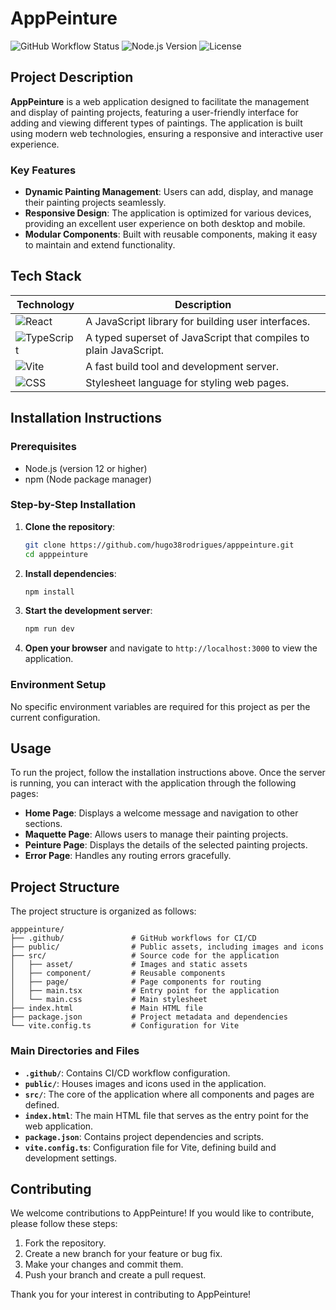 # AppPeinture

![GitHub Workflow Status](https://img.shields.io/github/workflow/status/hugo38rodrigues/apppeinture/CI_CD)
![Node.js Version](https://img.shields.io/node/v/apppeinture)
![License](https://img.shields.io/badge/license-MIT-blue)

## Project Description

**AppPeinture** is a web application designed to facilitate the management and display of painting projects, featuring a user-friendly interface for adding and viewing different types of paintings. The application is built using modern web technologies, ensuring a responsive and interactive user experience.

### Key Features
- **Dynamic Painting Management**: Users can add, display, and manage their painting projects seamlessly.
- **Responsive Design**: The application is optimized for various devices, providing an excellent user experience on both desktop and mobile.
- **Modular Components**: Built with reusable components, making it easy to maintain and extend functionality.

## Tech Stack

| Technology       | Description                                   |
|------------------|-----------------------------------------------|
| ![React](https://img.shields.io/badge/React-61DAFB?style=flat&logo=react&logoColor=black) | A JavaScript library for building user interfaces. |
| ![TypeScript](https://img.shields.io/badge/TypeScript-007ACC?style=flat&logo=typescript&logoColor=white) | A typed superset of JavaScript that compiles to plain JavaScript. |
| ![Vite](https://img.shields.io/badge/Vite-646CFF?style=flat&logo=vite&logoColor=white) | A fast build tool and development server. |
| ![CSS](https://img.shields.io/badge/CSS-1572B6?style=flat&logo=css3&logoColor=white) | Stylesheet language for styling web pages. |

## Installation Instructions

### Prerequisites
- Node.js (version 12 or higher)
- npm (Node package manager)

### Step-by-Step Installation
1. **Clone the repository**:
   ```bash
   git clone https://github.com/hugo38rodrigues/apppeinture.git
   cd apppeinture
   ```

2. **Install dependencies**:
   ```bash
   npm install
   ```

3. **Start the development server**:
   ```bash
   npm run dev
   ```

4. **Open your browser** and navigate to `http://localhost:3000` to view the application.

### Environment Setup
No specific environment variables are required for this project as per the current configuration.

## Usage

To run the project, follow the installation instructions above. Once the server is running, you can interact with the application through the following pages:

- **Home Page**: Displays a welcome message and navigation to other sections.
- **Maquette Page**: Allows users to manage their painting projects.
- **Peinture Page**: Displays the details of the selected painting projects.
- **Error Page**: Handles any routing errors gracefully.

## Project Structure

The project structure is organized as follows:

```
apppeinture/
├── .github/               # GitHub workflows for CI/CD
├── public/                # Public assets, including images and icons
├── src/                   # Source code for the application
│   ├── asset/             # Images and static assets
│   ├── component/         # Reusable components
│   ├── page/              # Page components for routing
│   ├── main.tsx           # Entry point for the application
│   └── main.css           # Main stylesheet
├── index.html             # Main HTML file
├── package.json           # Project metadata and dependencies
└── vite.config.ts         # Configuration for Vite
```

### Main Directories and Files
- **`.github/`**: Contains CI/CD workflow configuration.
- **`public/`**: Houses images and icons used in the application.
- **`src/`**: The core of the application where all components and pages are defined.
- **`index.html`**: The main HTML file that serves as the entry point for the web application.
- **`package.json`**: Contains project dependencies and scripts.
- **`vite.config.ts`**: Configuration file for Vite, defining build and development settings.

## Contributing

We welcome contributions to AppPeinture! If you would like to contribute, please follow these steps:
1. Fork the repository.
2. Create a new branch for your feature or bug fix.
3. Make your changes and commit them.
4. Push your branch and create a pull request.

Thank you for your interest in contributing to AppPeinture!
